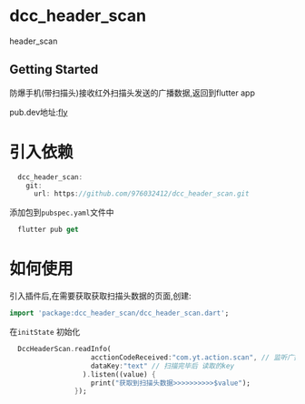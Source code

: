 # dcc_header_scan

header_scan

## Getting Started

防爆手机(带扫描头)接收红外扫描头发送的广播数据,返回到flutter app

pub.dev地址:[fly](https://pub.dev/packages/dcc_header_scan)

# 引入依赖
```dart
  dcc_header_scan:
    git:
      url: https://github.com/976032412/dcc_header_scan.git    
```
添加包到`pubspec.yaml`文件中
```dart
  flutter pub get
```


# 如何使用

引入插件后,在需要获取获取扫描头数据的页面,创建:
```dart
import 'package:dcc_header_scan/dcc_header_scan.dart';
```

在`initState` 初始化

```dart
  DccHeaderScan.readInfo(
                    acctionCodeReceived:"com.yt.action.scan", // 监听广播的key
                    dataKey:"text" // 扫描完毕后 读取的key
                  ).listen((value) {
                    print("获取到扫描头数据>>>>>>>>>>$value");
                });
```

